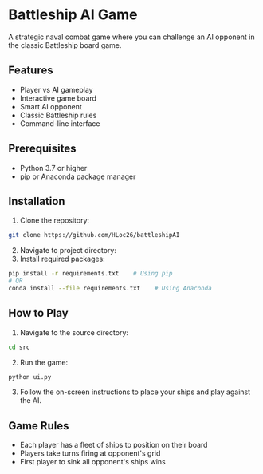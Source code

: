 # Battleship AI Game

A strategic naval combat game where you can challenge an AI opponent in the classic Battleship board game.

## Features
- Player vs AI gameplay
- Interactive game board
- Smart AI opponent
- Classic Battleship rules
- Command-line interface

## Prerequisites
- Python 3.7 or higher
- pip or Anaconda package manager

## Installation

1. Clone the repository:
```bash
git clone https://github.com/HLoc26/battleshipAI
```

2. Navigate to project directory:
3. Install required packages:
```bash
pip install -r requirements.txt    # Using pip
# OR
conda install --file requirements.txt    # Using Anaconda
```

## How to Play

1. Navigate to the source directory:
```bash
cd src
```

2. Run the game:
```bash
python ui.py
```

3. Follow the on-screen instructions to place your ships and play against the AI.

## Game Rules
- Each player has a fleet of ships to position on their board
- Players take turns firing at opponent's grid
- First player to sink all opponent's ships wins
